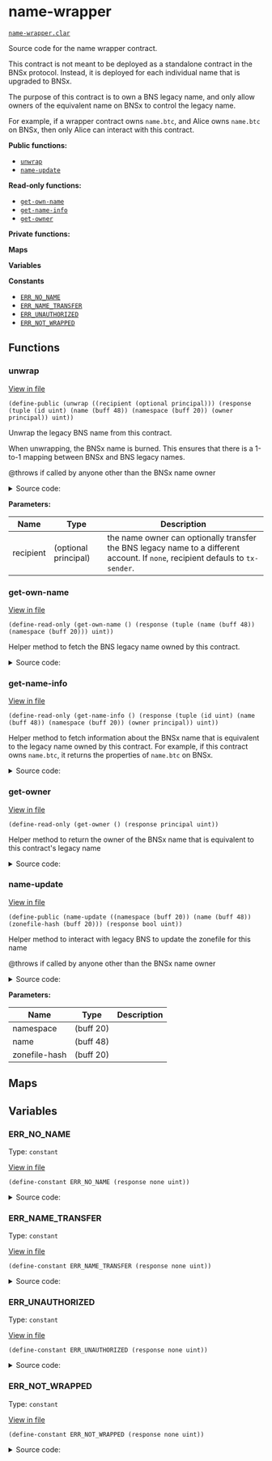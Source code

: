 # name-wrapper

[`name-wrapper.clar`](../contracts/name-wrapper.clar)

Source code for the name wrapper contract.

This contract is not meant to be deployed as a standalone contract in the BNSx
protocol. Instead, it is deployed for each individual name that is upgraded to
BNSx.

The purpose of this contract is to own a BNS legacy name, and only allow owners
of the equivalent name on BNSx to control the legacy name.

For example, if a wrapper contract owns `name.btc`, and Alice owns `name.btc` on
BNSx, then only Alice can interact with this contract.

**Public functions:**

- [`unwrap`](#unwrap)
- [`name-update`](#name-update)

**Read-only functions:**

- [`get-own-name`](#get-own-name)
- [`get-name-info`](#get-name-info)
- [`get-owner`](#get-owner)

**Private functions:**

**Maps**

**Variables**

**Constants**

- [`ERR_NO_NAME`](#ERR_NO_NAME)
- [`ERR_NAME_TRANSFER`](#ERR_NAME_TRANSFER)
- [`ERR_UNAUTHORIZED`](#ERR_UNAUTHORIZED)
- [`ERR_NOT_WRAPPED`](#ERR_NOT_WRAPPED)

## Functions

### unwrap

[View in file](../contracts/name-wrapper.clar#L27)

`(define-public (unwrap ((recipient (optional principal))) (response (tuple (id uint) (name (buff 48)) (namespace (buff 20)) (owner principal)) uint))`

Unwrap the legacy BNS name from this contract.

When unwrapping, the BNSx name is burned. This ensures that there is a 1-to-1
mapping between BNSx and BNS legacy names.

@throws if called by anyone other than the BNSx name owner

<details>
  <summary>Source code:</summary>

```clarity
(define-public (unwrap (recipient (optional principal)))
  (let
    (
      (props (try! (get-name-info)))
      (new-owner (default-to tx-sender recipient))
      (owner (get owner props))
    )
    (asserts! (is-eq tx-sender owner) ERR_UNAUTHORIZED)
    (try! (contract-call? 'ST1PQHQKV0RJXZFY1DGX8MNSNYVE3VGZJSRTPGZGM.name-registry burn (get id props)))
    (unwrap! (as-contract (contract-call? 'SP000000000000000000002Q6VF78.bns name-transfer (get namespace props) (get name props) new-owner none)) ERR_NAME_TRANSFER)
    (ok props)
  )
)
```

</details>

**Parameters:**

| Name      | Type                 | Description                                                                                                                     |
| --------- | -------------------- | ------------------------------------------------------------------------------------------------------------------------------- |
| recipient | (optional principal) | the name owner can optionally transfer the BNS legacy name to a different account. If `none`, recipient defauls to `tx-sender`. |

### get-own-name

[View in file](../contracts/name-wrapper.clar#L42)

`(define-read-only (get-own-name () (response (tuple (name (buff 48)) (namespace (buff 20))) uint))`

Helper method to fetch the BNS legacy name owned by this contract.

<details>
  <summary>Source code:</summary>

```clarity
(define-read-only (get-own-name)
  (ok (unwrap! (contract-call? 'SP000000000000000000002Q6VF78.bns resolve-principal (as-contract tx-sender)) ERR_NO_NAME))
)
```

</details>

### get-name-info

[View in file](../contracts/name-wrapper.clar#L49)

`(define-read-only (get-name-info () (response (tuple (id uint) (name (buff 48)) (namespace (buff 20)) (owner principal)) uint))`

Helper method to fetch information about the BNSx name that is equivalent to the
legacy name owned by this contract. For example, if this contract owns
`name.btc`, it returns the properties of `name.btc` on BNSx.

<details>
  <summary>Source code:</summary>

```clarity
(define-read-only (get-name-info)
  (let
    (
      (name (try! (get-own-name)))
      (props (unwrap! (contract-call? 'ST1PQHQKV0RJXZFY1DGX8MNSNYVE3VGZJSRTPGZGM.name-registry get-name-properties name) ERR_NOT_WRAPPED))
    )
    (ok props)
  )
)
```

</details>

### get-owner

[View in file](../contracts/name-wrapper.clar#L61)

`(define-read-only (get-owner () (response principal uint))`

Helper method to return the owner of the BNSx name that is equivalent to this
contract's legacy name

<details>
  <summary>Source code:</summary>

```clarity
(define-read-only (get-owner)
  (ok (get owner (try! (get-name-info))))
)
```

</details>

### name-update

[View in file](../contracts/name-wrapper.clar#L68)

`(define-public (name-update ((namespace (buff 20)) (name (buff 48)) (zonefile-hash (buff 20))) (response bool uint))`

Helper method to interact with legacy BNS to update the zonefile for this name

@throws if called by anyone other than the BNSx name owner

<details>
  <summary>Source code:</summary>

```clarity
(define-public (name-update (namespace (buff 20)) (name (buff 48)) (zonefile-hash (buff 20)))
  (let
    (
      (props (try! (get-name-info)))
    )
    (asserts! (is-eq tx-sender (get owner props)) ERR_UNAUTHORIZED)
    (asserts! (is-eq (get namespace props) namespace) ERR_UNAUTHORIZED)
    (asserts! (is-eq (get name props) name) ERR_UNAUTHORIZED)
    (match (as-contract (contract-call? 'SP000000000000000000002Q6VF78.bns name-update namespace name zonefile-hash))
      r (ok true)
      e (err (to-uint e))
    )
  )
)
```

</details>

**Parameters:**

| Name          | Type      | Description |
| ------------- | --------- | ----------- |
| namespace     | (buff 20) |             |
| name          | (buff 48) |             |
| zonefile-hash | (buff 20) |             |

## Maps

## Variables

### ERR_NO_NAME

Type: `constant`

[View in file](../contracts/name-wrapper.clar#L13)

`(define-constant ERR_NO_NAME (response none uint))`

<details>
  <summary>Source code:</summary>

```clarity
(define-constant ERR_NO_NAME (err u10000))
```

</details>

### ERR_NAME_TRANSFER

Type: `constant`

[View in file](../contracts/name-wrapper.clar#L14)

`(define-constant ERR_NAME_TRANSFER (response none uint))`

<details>
  <summary>Source code:</summary>

```clarity
(define-constant ERR_NAME_TRANSFER (err u10001))
```

</details>

### ERR_UNAUTHORIZED

Type: `constant`

[View in file](../contracts/name-wrapper.clar#L15)

`(define-constant ERR_UNAUTHORIZED (response none uint))`

<details>
  <summary>Source code:</summary>

```clarity
(define-constant ERR_UNAUTHORIZED (err u10002))
```

</details>

### ERR_NOT_WRAPPED

Type: `constant`

[View in file](../contracts/name-wrapper.clar#L16)

`(define-constant ERR_NOT_WRAPPED (response none uint))`

<details>
  <summary>Source code:</summary>

```clarity
(define-constant ERR_NOT_WRAPPED (err u10003))
```

</details>
